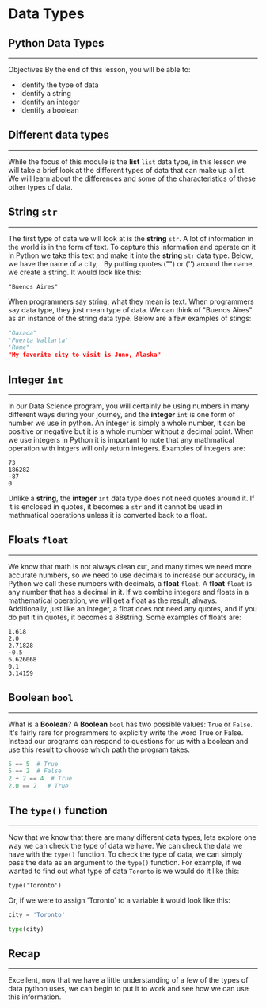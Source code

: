 # Data Types

## Python Data Types

***

Objectives
By the end of this lesson, you will be able to:

* Identify the type of data
* Identify a string
* Identify an integer
* Identify a boolean

## Different data types

***

While the focus of this module is the **list** `list` data type, in this lesson we will take a brief look at the different types of data that can make up a list. We will learn about the differences and some of the characteristics of these other types of data.

## String `str`

***

The first type of data we will look at is the **string** `str`. A lot of information in the world is in the form of text. To capture this information and operate on it in Python we take this text and make it into the **string** `str` data type. Below, we have the name of a city, . By putting quotes ("") or ('') around the name, we create a string. It would look like this:  

```
"Buenos Aires"
```

When programmers say string, what they mean is text. When programmers say data type, they just mean type of data. We can think of "Buenos Aires" as an instance of the string data type.  Below are a few examples of stings:

```python
"Oaxaca"
'Puerta Vallarta'
'Rome"
"My favorite city to visit is Juno, Alaska"
```

## Integer `int`

***

In our Data Science program, you will certainly be using numbers in many different ways during your journey, and the **integer** `int` is one form of number we use in python. An integer is simply a whole number, it can be positive or negative but it is a whole number without a decimal point.  When we use integers in Python it is important to note that any mathmatical operation with intgers will only return integers. Examples of integers are:

```
73
186282
-87
0
```

Unlike a **string**, the **integer** `int` data type does not need quotes around it.  If it is enclosed in quotes, it becomes a `str` and it cannot be used in mathmatical operations unless it is converted back to a float.

## Floats `float`

***

We know that math is not always clean cut, and many times we need more accurate numbers, so we need to use decimals to increase our accuracy, in Python we call these numbers with decimals, a **float** `float`.  A **float** `float` is any number that has a decimal in it. If we combine integers and floats in a mathematical operation, we will get a float as the result, always. Additionally, just like an integer, a float does not need any quotes, and if you do put it in quotes, it becomes a 88string. Some examples of floats are:

```
1.618
2.0
2.71828
-0.5
6.626068
0.1
3.14159
```

## Boolean `bool`

***

What is a **Boolean**?
A **Boolean** `bool` has two possible values: `True` or `False`.
It's fairly rare for programmers to explicitly write the word True or False. Instead our programs can respond to questions for us with a boolean and use this result to choose which path the program takes.

```python
5 == 5  # True
5 == 2  # False
2 + 2 == 4  # True
2.0 == 2   # True
```

## The `type()` function

***

Now that we know that there are many different data types, lets explore one way we can check the type of data we have.  We can check the data we have with the `type()` function. To check the type of data, we can simply pass the data as an argument to the `type()` function. For example, if we wanted to find out what type of data `Toronto` is we would do it like this:

```
type('Toronto')
```
Or, if we were to assign 'Toronto' to a variable it would look like this:

```python
city = 'Toronto'

type(city)
```

## Recap

***

Excellent, now that we have a little understanding of a few of the types of data python uses, we can begin to put it to work and see how we can use this information.


